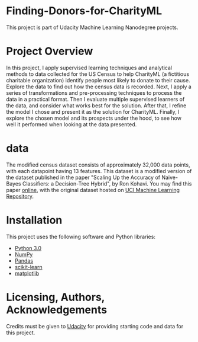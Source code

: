 # Finding-Donors-for-CharityML
This project is part of Udacity Machine Learning Nanodegree projects.

# Project Overview
In this project, I apply supervised learning techniques and analytical methods to data collected for the US Census to help CharityML (a fictitious charitable organization) identify people most likely to donate to their cause. Explore the data to find out how the census data is recorded. Next, I apply a series of transformations and pre-processing techniques to process the data in a practical format. Then I evaluate multiple supervised learners of the data, and consider what works best for the solution. After that, I refine the model I chose and present it as the solution for CharityML. Finally, I explore the chosen model and its prospects under the hood, to see how well it performed when looking at the data presented.

# data
The modified census dataset consists of approximately 32,000 data points, with each datapoint having 13 features. This dataset is a modified version of the dataset published in the paper "Scaling Up the Accuracy of Naive-Bayes Classifiers: a Decision-Tree Hybrid", by Ron Kohavi. You may find this paper [online](https://www.aaai.org/Papers/KDD/1996/KDD96-033.pdf), with the original dataset hosted on [UCI Machine Learning Repository](https://archive.ics.uci.edu/ml/datasets/Census+Income).

# Installation
This project uses the following software and Python libraries:
- [Python 3.0 ](https://www.python.org/download/releases/3.0/)
- [NumPy](https://numpy.org/)
- [Pandas](https://pandas.pydata.org/)
- [scikit-learn](https://scikit-learn.org/stable/)
- [matplotlib](https://matplotlib.org/)

# Licensing, Authors, Acknowledgements
Credits must be given to [Udacity](https://www.udacity.com/) for providing starting code and data for this project.
